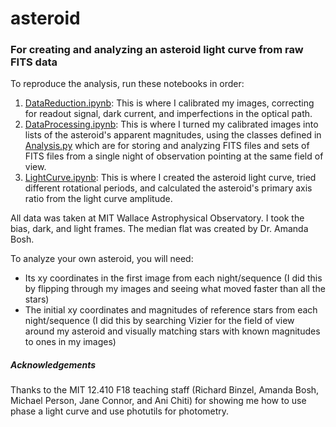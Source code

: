 # asteroid
### For creating and analyzing an asteroid light curve from raw FITS data

To reproduce the analysis, run these notebooks in order:
1. [DataReduction.ipynb](DataReduction.ipynb): This is where I calibrated my images, correcting for readout signal, dark current, and imperfections in the optical path.
2. [DataProcessing.ipynb](DataProcessing.ipynb): This is where I turned my calibrated images into lists of the asteroid's apparent magnitudes, using the classes defined in [Analysis.py](Analyis.py) which are for storing and analyzing FITS files and sets of FITS files from a single night of observation pointing at the same field of view.
3. [LightCurve.ipynb](LightCurve.ipynb): This is where I created the asteroid light curve, tried different rotational periods, and calculated the asteroid's primary axis ratio from the light curve amplitude.

All data was taken at MIT Wallace Astrophysical Observatory. I took the bias, dark, and light frames. The median flat was created by Dr. Amanda Bosh.

To analyze your own asteroid, you will need:
* Its xy coordinates in the first image from each night/sequence (I did this by flipping through my images and seeing what moved faster than all the stars)
* The initial xy coordinates and magnitudes of reference stars from each night/sequence (I did this by searching Vizier for the field of view around my asteroid and visually matching stars with known magnitudes to ones in my images)

##### Acknowledgements
Thanks to the MIT 12.410 F18 teaching staff (Richard Binzel, Amanda Bosh, Michael Person, Jane Connor, and Ani Chiti) for showing me how to use phase a light curve and use photutils for photometry.
